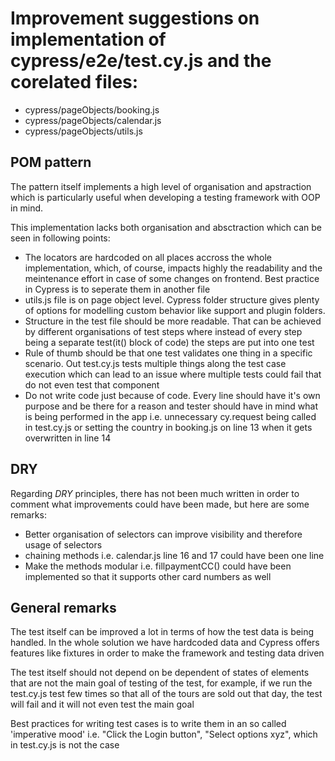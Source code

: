 # Improvement suggestions on implementation of cypress/e2e/test.cy.js and the corelated files:
- cypress/pageObjects/booking.js
- cypress/pageObjects/calendar.js
- cypress/pageObjects/utils.js

## POM pattern

The pattern itself implements a high level of organisation and apstraction which is particularly useful when developing a testing framework with OOP in mind.

This implementation lacks both organisation and absctraction which can be seen in following points:
- The locators are hardcoded on all places accross the whole implementation, which, of course, impacts highly the readability and the meintenance effort in case of some changes on frontend. Best practice in Cypress is to seperate them in another file
- utils.js file is on page object level. Cypress folder structure gives plenty of options for modelling custom behavior like support and plugin folders.
- Structure in the test file should be more readable. That can be achieved by different organisations of test steps where instead of every step being a separate test(it() block of code) the steps are put into one test
- Rule of thumb should be that one test validates one thing in a specific scenario. Out test.cy.js tests multiple things along the test case execution which can lead to an issue where multiple tests could fail that do not even test that component
- Do not write code just because of code. Every line should have it's own purpose and be there for a reason and tester should have in mind what is being performed in the app i.e. unnecessary cy.request being called in test.cy.js or setting the country in booking.js on line 13 when it gets overwritten in line 14

## DRY
Regarding *DRY* principles, there has not been much written in order to comment what improvements could have been made, but here are some remarks:
- Better organisation of selectors can improve visibility and therefore usage of selectors
- chaining methods i.e. calendar.js line 16 and 17 could have been one line
- Make the methods modular i.e. fillpaymentCC() could have been implemented so that it supports other card numbers as well

## General remarks
The test itself can be improved a lot in terms of how the test data is being handled. In the whole solution we have hardcoded data and Cypress offers features like fixtures in order to make the framework and testing data driven

The test itself should not depend on be dependent of states of elements that are not the main goal of testing of the test, for example, if we run the test.cy.js test few times so that all of the tours are sold out that day, the test will fail and it will not even test the main goal

Best practices for writing test cases is to write them in an so called 'imperative mood' i.e. "Click the Login button", "Select options xyz", which in test.cy.js is not the case

